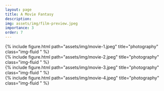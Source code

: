 ```yaml
---
layout: page
title: A Movie Fantasy
description: 
img: assets/img/film-preview.jpeg
importance: 3
order: 7
---
```


<div class="row justify-content-sm-center">
<div class="col-sm-7 mt-3 mt-md-0">
        {% include figure.html path="assets/img/movie-1.jpeg" title="photography" class="img-fluid " %}
</div>
</div>
<div class="row justify-content-sm-center">
<div class="col-sm-7 mt-3 mt-md-0">
        {% include figure.html path="assets/img/movie-2.jpeg" title="photography" class="img-fluid " %}
</div>
</div>
<div class="row justify-content-sm-center">
<div class="col-sm-7 mt-3 mt-md-0">
        {% include figure.html path="assets/img/movie-3.jpeg" title="photography" class="img-fluid " %}
</div>
</div>
<div class="row justify-content-sm-center">
<div class="col-sm-7 mt-3 mt-md-0">
        {% include figure.html path="assets/img/movie-4.jpeg" title="photography" class="img-fluid " %}
</div>
</div>